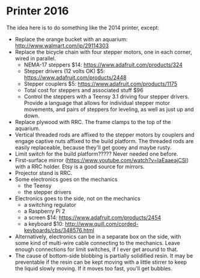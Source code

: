 Printer 2016
====

The idea here is to do something like the 2014 printer, except:

* Replace the orange bucket with an aquarium: http://www.walmart.com/ip/29114303
* Replace the bicycle chain with four stepper motors, one in each corner, wired in parallel.
  - NEMA-17 steppers $14: https://www.adafruit.com/products/324
  - Stepper drivers (12 volts OK) $5: https://www.adafruit.com/products/2448
  - Stepper couplers $5: https://www.adafruit.com/products/1175
  - Total cost for steppers and associated stuff $96
  - Control the steppers with a Teensy 3.1 driving four stepper drivers. Provide a language that allows for individual stepper motor movements, and pairs of steppers for leveling, as well as just up and down.
* Replace plywood with RRC. The frame clamps to the top of the aquarium.
* Vertical threaded rods are affixed to the stepper motors by couplers and engage captive nuts affixed to the build platform. The threaded rods are easily replaceable, because they'll get gooey and maybe rusty.
* Limit switch for the build platform????? Never needed one before.
* First-surface mirror (https://www.youtube.com/watch?v=IaEaaeajCSI) with a RRC holder. Etsy is a good source for mirrors.
* Projector stand is RRC.
* Some electronics goes on the mechanics
  - the Teensy
  - the stepper drivers
* Electronics goes to the side, not on the mechanics
  - a switching regulator
  - a Raspberry Pi 2
  - a screen $14: https://www.adafruit.com/products/2454
  - a keyboard $10: http://www.quill.com/corded-keyboards/cbs/348576.html
* Alternatively, electronics can be in a separate box on the side, with some kind of multi-wire cable connecting to the mechanics. Leave enough connections for limit switches, if I ever get around to that.
* The cause of bottom-side blobbing is partially solidified resin. It may be preventable if the resin can be kept moving with a little stirrer to keep the liquid slowly moving. If it moves too fast, you'll get bubbles.
